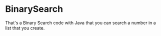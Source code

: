 # BinarySearch

That's a Binary Search code with Java that you can search a number in a list that you create. 
